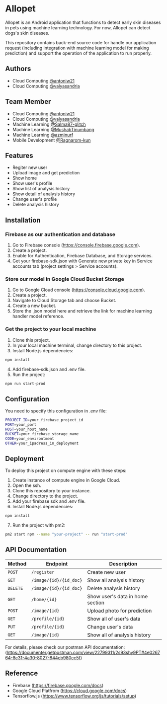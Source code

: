 
# Allopet

Allopet is an Android application that functions to detect early skin diseases in pets using machine learning technology. For now, Allopet can detect dogs's skin diseases.

This repository contains back-end source code for handle our application request (including integration with machine learning model for making prediction) and support the operation of the application to run properly.

## Authors

- Cloud Computing [@antoniw21](https://www.github.com/antoniw21)
- Cloud Computing [@valyasandria](https://www.github.com/valyasandria)

## Team Member

- Cloud Computing [@antoniw21](https://www.github.com/antoniw21)
- Cloud Computing [@valyasandria](https://www.github.com/valyasandria)
- Machine Learning [@Salma87-glitch](https://www.github.com/Salma87-glitch)
- Machine Learning [@MushabTinumbang](https://www.github.com/MushabTinumbang)
- Machine Learning [@azminurf](https://www.github.com/azminurf)
- Mobile Development [@Ragnarom-kun](https://www.github.com/Ragnarom-kun)

## Features

- Regiter new user
- Upload image and get prediction
- Show home
- Show user's profile
- Show list of analysis history
- Show detail of analysis history
- Change user's profile
- Delete analysis history

## Installation

### Firebase as our authentication and database

1. Go to Firebase console (<https://console.firebase.google.com>).
2. Create a project.
3. Enable for Authentication, Firebase Database, and Storage services.
4. Get your firebase-sdk.json with Generate new private key in Service accounts tab (project settings > Service accounts).

### Store our model in Google Cloud Bucket Storage

1. Go to Google Cloud console (<https://console.cloud.google.com>).
2. Create a project.
3. Navigate to Cloud Storage tab and choose Bucket.
4. Create a new bucket.
5. Store the .json model here and retrieve the link for machine learning handler model reference.

### Get the project to your local machine

1. Clone this project.
2. In your local machine terminal, change directory to this project.
3. Install Node.js dependencies:

```bash
npm install
```

4. Add firebase-sdk.json and .env file.
5. Run the project:

```bash
npm run start-prod
```

## Configuration

You need to specify this configuration in .env file:

```bash
PROJECT_ID=your_firebase_project_id
PORT=your_port
HOST=your_host_name
BUCKET=your_firebase_storage_name
CODE=your_environtment
OTHER=your_ipadress_in_deployment
```

## Deployment

To deploy this project on compute engine with these steps:

1. Create instance of compute engine in Google Cloud.
2. Open the ssh.
3. Clone this repository to your instance.
4. Change directory to the project.
5. Add your firebase sdk and .env file.
6. Install Node.js dependencies:

```bash
npm install
```

7. Run the project with pm2:

```bash
pm2 start npm --name "your-project" -- run "start-prod"
```

## API Documentation

| Method | Endpoint  | Description |
|--------|-----------|-------------|
|`POST`|`/register`|Create new user|
|`GET`|`/image/{id}/{id_doc}`|Show all analysis history|
|`DELETE`|`/image/{id}/{id_doc}`|Delete analysis history|
|`GET`|`/home/{id}`|Show user's data in home section|
|`POST`|`/image/{id}`|Upload photo for prediction|
|`GET`|`/profile/{id}`|Show all of user's data|
|`PUT`|`/profile/{id}`|Change user's data|
|`GET`|`/image/{id}`|Show all of analysis history|

For details, please check our postman API documentation:
(<https://documenter.getpostman.com/view/22799311/2s93shy9PT#4e026764-8c31-4a30-8027-844eb980cc5f>)

## Reference

- Firebase (<https://firebase.google.com/docs>)
- Google Cloud Platfrom (<https://cloud.google.com/docs>)
- Tensorflow.js (<https://www.tensorflow.org/js/tutorials/setup>)
